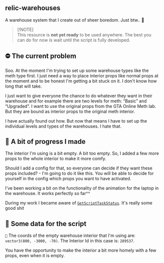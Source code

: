 ## relic-warehouses
A warehouse system that I create out of sheer boredom. Just btw.. 🙂

> [!NOTE]\
> This resource is **not yet ready** to be used anywhere. The best you can do for now is wait until the script is fully developed.

## ⛔ The current problem
Soo. At the moment I'm trying to set up some warehouse types like the meth type first. I just need a way to place interior props like normal props at the moment and to be honest I'm getting a bit stuck on it. I don't know how long that will take.

I just want to give everyone the chance to do whatever they want in their warehouse and for example there are two levels for meth: “Basic” and “Upgraded”. I want to use the original props from the GTA Online Meth lab. But they are bound as interior props to the original meth interior.

I have actually found out how. But now that means I have to set up the individual levels and types of the warehouses. I hate that.
 
## 🚧 A bit of progress I made
The interior I'm using is a bit empty. A bit too empty. So, I added a few more props to the whole interior to make it more comfy.

Should I add a config for that, so everyone can decide if they want these props included? - I'm going to do it like this. You will be able to decide for yourself in the config which props you want to have activated.

I've been working a bit on the functionality of the animation for the laptop in the warehouse. It works perfectly so far^^

During my work I became aware of [`GetScriptTaskStatus`](https://docs.fivem.net/natives/?_0x77F1BEB8863288D5). It's really some good shit

## 📑 Some data for the script
`📍` The coords of the empty warehouse interior that I'm using are: `vector3(800, -3000, -70)`. The Interior Id in this case is: `289537`.

You have the opportunity to make the interior a bit more homely with a few props, even when it is empty.
